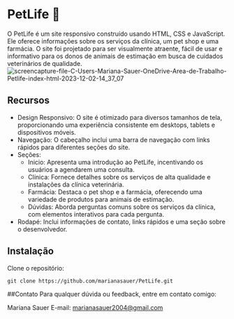 # PetLife 🐶

O PetLife é um site responsivo construído usando HTML, CSS e JavaScript. Ele oferece informações sobre os serviços da clínica, um pet shop e uma farmácia. O site foi projetado para ser visualmente atraente, fácil de usar e informativo para os donos de animais de estimação em busca de cuidados veterinários de qualidade.
![screencapture-file-C-Users-Mariana-Sauer-OneDrive-Area-de-Trabalho-Petlife-index-html-2023-12-02-14_37_07](https://github.com/marianasauer/Desafio_DataExBootcamp/assets/105138712/388a04a5-c09a-43fa-a013-204f592efbef)

## Recursos
- Design Responsivo: O site é otimizado para diversos tamanhos de tela, proporcionando uma experiência consistente em desktops, tablets e dispositivos móveis.
- Navegação: O cabeçalho inclui uma barra de navegação com links rápidos para diferentes seções do site.
- Seções:
  - Inicio: Apresenta uma introdução ao PetLife, incentivando os usuários a agendarem uma consulta.
  - Clínica: Fornece detalhes sobre os serviços de alta qualidade e instalações da clínica veterinária.
  - Farmácia: Destaca o pet shop e a farmácia, oferecendo uma variedade de produtos para animais de estimação.
  - Dúvidas: Aborda perguntas comuns sobre os serviços da clínica, com elementos interativos para cada pergunta.
- Rodapé: Inclui informações de contato, links rápidos e uma seção sobre o desenvolvedor.

## Instalação
Clone o repositório:
~~~~git
git clone https://github.com/marianasauer/PetLife.git
~~~~

##Contato
Para qualquer dúvida ou feedback, entre em contato comigo:

Mariana Sauer
E-mail: marianasauer2004@gmail.com
